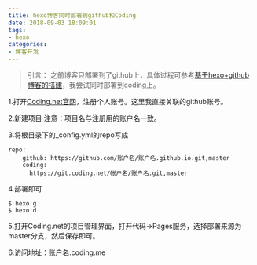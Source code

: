 ```yaml
---
title: hexo博客同时部署到github和Coding
date: 2018-09-03 18:09:01
tags:
- hexo 
categories:
- 博客开发
---
```


>引言：
>之前博客只部署到了github上，具体过程可参考[基于hexo+github博客的搭建](https://xuxut.github.io/2018/02/22/02hexo/)，我尝试同时部署到coding上。

1.打开[Coding.net官网](https://coding.net/)，注册个人账号。这里我直接关联的github账号。

2.新建项目
注意：项目名与注册用的账户名一致。

3.将根目录下的_config.yml的repo写成
```
repo:
    github: https://github.com/账户名/账户名.github.io.git,master
    coding:
      https://git.coding.net/帐户名/账户名.git,master
```

4.部署即可
```
$ hexo g
$ hexo d
```

5.打开Coding.net的项目管理界面，打开代码->Pages服务，选择部署来源为master分支，然后保存即可。

6.访问地址：账户名.coding.me


